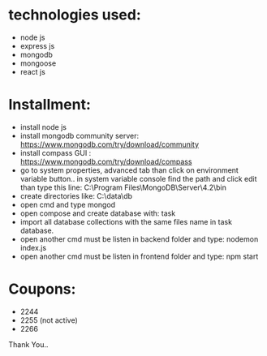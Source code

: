 # technologies used:
- node js 
- express js 
- mongodb
- mongoose
- react js

# Installment:
- install node js
- install mongodb community server: https://www.mongodb.com/try/download/community
- install compass GUI : https://www.mongodb.com/try/download/compass
- go to system properties, advanced tab than click on environment variable button.. in system variable console find the path and click edit than type this line:
C:\Program Files\MongoDB\Server\4.2\bin
- create directories like: C:\data\db
- open cmd and type mongod
- open compose and create database with: task
- import all database collections with the same files name in task database.
- open another cmd must be listen in backend folder and type: nodemon index.js 
- open another cmd must be listen in frontend folder and type: npm start

# Coupons:
- 2244
- 2255 (not active)
- 2266

Thank You.. 